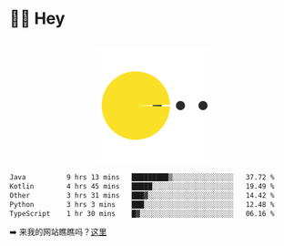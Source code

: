 
# 👋🏻 Hey
<div align="center">
	<br>
	<img src="https://raw.githubusercontent.com/Aniket965/Aniket965/master/pacman.svg?sanitize=true" width="200" height="200">
	<br>
</div>

<!--START_SECTION:waka-->

```text
Java          9 hrs 13 mins   █████████▒░░░░░░░░░░░░░░░   37.72 %
Kotlin        4 hrs 45 mins   █████░░░░░░░░░░░░░░░░░░░░   19.49 %
Other         3 hrs 31 mins   ███▓░░░░░░░░░░░░░░░░░░░░░   14.42 %
Python        3 hrs 3 mins    ███░░░░░░░░░░░░░░░░░░░░░░   12.48 %
TypeScript    1 hr 30 mins    █▓░░░░░░░░░░░░░░░░░░░░░░░   06.16 %
```

<!--END_SECTION:waka-->

 ➡️  来我的网站瞧瞧吗？[这里](https://www.shaolongfei.com)
